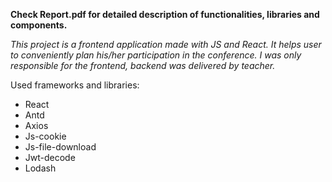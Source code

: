 **Check Report.pdf for detailed description of functionalities, libraries and components.**

_This project is a frontend application made with JS and React. It helps user to conveniently plan his/her participation in the conference. I was only responsible for the frontend, backend was delivered by teacher._

Used frameworks and libraries:

- React
- Antd
- Axios
- Js-cookie
- Js-file-download
- Jwt-decode
- Lodash
